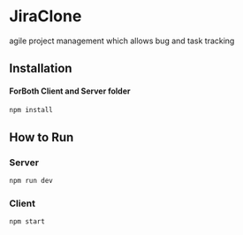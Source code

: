 # JiraClone
agile project management which allows bug and task tracking
## Installation 
#### ForBoth Client and Server folder
```bash
npm install
```
## How to Run
### Server
```bash
npm run dev
```
### Client
<!-- But first set **API_URL** in **client/src/component/API_URL.jsx** -->
```bash
npm start
```
